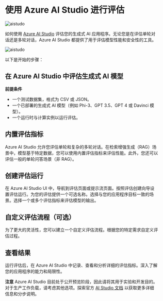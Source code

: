 # 使用 Azure AI Studio 进行评估

![aistudo](../../../../imgs/05/AIStudio/AIStudio.png)

如何使用 [Azure AI Studio](https://ai.azure.com?WT.mc_id=aiml-138114-kinfeylo) 评估您的生成式 AI 应用程序。无论您是在评估单轮对话还是多轮对话，Azure AI Studio 都提供了用于评估模型性能和安全性的工具。

![aistudo](../../../../imgs/05/AIStudio/AIPortfolio.png)

以下是开始的步骤：

## 在 Azure AI Studio 中评估生成式 AI 模型

**前提条件**

- 一个测试数据集，格式为 CSV 或 JSON。
- 一个已部署的生成式 AI 模型（例如 Phi-3、GPT 3.5、GPT 4 或 Davinci 模型）。
- 一个运行时与计算实例以运行评估。

## 内置评估指标

Azure AI Studio 允许您评估单轮和复杂的多轮对话。在检索增强生成（RAG）场景中，模型基于特定数据，您可以使用内置评估指标来评估性能。此外，您还可以评估一般的单轮问答场景（非 RAG）。

## 创建评估运行

在 Azure AI Studio UI 中，导航到评估页面或提示流页面。按照评估创建向导设置评估运行。为您的评估提供一个可选名称。选择与您的应用程序目标一致的场景。选择一个或多个评估指标来评估模型的输出。

## 自定义评估流程（可选）

为了更大的灵活性，您可以建立一个自定义评估流程。根据您的特定需求自定义评估过程。

## 查看结果

运行评估后，在 Azure AI Studio 中记录、查看和分析详细的评估指标。深入了解您的应用程序的能力和局限性。

**注意** Azure AI Studio 目前处于公开预览阶段，因此请将其用于实验和开发目的。对于生产工作负载，请考虑其他选项。探索官方 [AI Studio 文档](https://learn.microsoft.com/azure/ai-studio/?WT.mc_id=aiml-138114-kinfeylo) 以获取更多详细信息和分步说明。